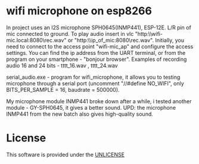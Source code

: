 # wifi microphone on esp8266

  In project uses an  I2S microphone SPH0645(INMP441), ESP-12E. L/R pin of mic connected to ground.
  To play audio insert in vlc  "http:\\\wifi-mic.local:8080\rec.wav"  or "http:\\\ip_of_mic:8080\rec.wav".
  Initially, you need to connect to the access point "wifi-mic_ap" and configure the access settings.
  You can find the ip address from the UART terminal, or from the program on your smartphone - "bonjour browser".
  Examples of recording audio 16 and 24 bits - tttt_16.wav , tttt_24.wav
  
  serial_audio.exe - program for wifi_microphone,  it allows you to testing  microphone through a serial port (uncomment  "//#define NO_WIFI", only BITS_PER_SAMPLE = 16, baudrate = 500000).
  
 My microphone module  INMP441 broke down after a while, i tested another module - GY-SPH0645, it gives a better sound.
 UPD: the microphone INMP441 from the new batch also gives high-quality sound.


# License

  This software is provided under the  <a href="http://unlicense.org/" rel="nofollow">UNLICENSE</a>

